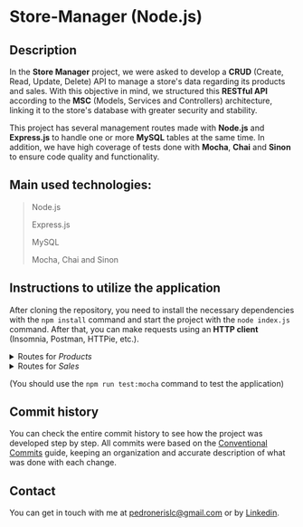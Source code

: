 # Store-Manager (Node.js)

## Description
In the **Store Manager** project, we were asked to develop a **CRUD** (Create, Read, Update, Delete) API to manage a store's data regarding its products and sales. With this objective in mind, we structured this **RESTful API** according to the **MSC** (Models, Services and Controllers) architecture, linking it to the store's database with greater security and stability.

This project has several management routes made with **Node.js** and **Express.js** to handle one or more **MySQL** tables at the same time. In addition, we have high coverage of tests done with **Mocha**, **Chai** and **Sinon** to ensure code quality and functionality.

## Main used technologies:
>Node.js
>
>Express.js
>
>MySQL
>
>Mocha, Chai and Sinon

## Instructions to utilize the application
After cloning the repository, you need to install the necessary dependencies with the `npm install` command and start the project with the `node index.js` command. After that, you can make requests using an **HTTP client** (Insomnia, Postman, HTTPie, etc.).


<details>
  <summary>Routes for <i>Products</i></summary>
  <br>
  <ul>
  <li>get('/');</li>
  <li>get('/search');</li>
  <li>get('/:id');</li>
  <li>post('/');</li>
  <li>put('/:id');</li>
  <li>delete('/:id');</li>
  </ul>
</details>

<details>
  <summary>Routes for <i>Sales</i></summary>
  <br>
  <ul>
  <li>get('/');</li>
  <li>get('/:id');</li>
  <li>post('/');</li>
  <li>put('/:id');</li>
  <li>delete('/:id');</li>
  </ul>
</details>

(You should use the `npm run test:mocha` command to test the application)

## Commit history
You can check the entire commit history to see how the project was developed step by step. All commits were based on the [Conventional Commits](https://www.conventionalcommits.org/en/v1.0.0/) guide, keeping an organization and accurate description of what was done with each change.

## Contact
You can get in touch with me at pedronerislc@gmail.com or by <a href="https://www.linkedin.com/in/pedro-nl-caldas/">Linkedin</a>.
